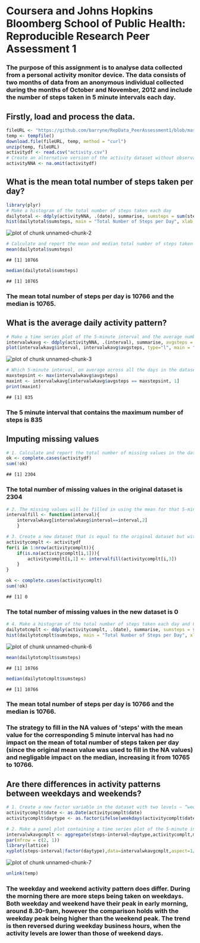 Coursera and Johns Hopkins Bloomberg School of Public Health:
Reproducible Research
Peer Assessment 1
========================================================

### The purpose of this assignment is to analyse data collected from a personal activity monitor device. The data consists of two months of data from an anonymous individual collected during the months of October and November, 2012 and include the number of steps taken in 5 minute intervals each day.

## Firstly, load and process the data.


```r
fileURL <- "https://github.com/barryne/RepData_PeerAssessment1/blob/master/activity.zip?raw=true"
temp <- tempfile()
download.file(fileURL, temp, method = "curl")
unzip(temp, fileURL)
activitydf <- read.csv("activity.csv")
# Create an alternative version of the activity dataset without observations that include missing values
activityNNA <- na.omit(activitydf)
```

## What is the mean total number of steps taken per day?

```r
library(plyr)
# Make a histogram of the total number of steps taken each day
dailytotal <- ddply(activityNNA, .(date), summarise, sumsteps = sum(steps))
hist(dailytotal$sumsteps, main = "Total Number of Steps per Day", xlab = "steps per day")
```

![plot of chunk unnamed-chunk-2](figure/unnamed-chunk-2.png) 

```r
# Calculate and report the mean and median total number of steps taken per day
mean(dailytotal$sumsteps)
```

```
## [1] 10766
```

```r
median(dailytotal$sumsteps)
```

```
## [1] 10765
```
### The mean total number of steps per day is 10766 and the median is 10765. 

## What is the average daily activity pattern?


```r
# Make a time series plot of the 5-minute interval and the average number of steps taken, averaged across all days
intervalwkavg <- ddply(activityNNA, .(interval), summarise, avgsteps = mean(steps))
plot(intervalwkavg$interval, intervalwkavg$avgsteps, type="l", main = "Average number of steps taken by interval", xlab="5-minute interval", ylab="average steps")
```

![plot of chunk unnamed-chunk-3](figure/unnamed-chunk-3.png) 

```r
# Which 5-minute interval, on average across all the days in the dataset, contains the maximum number of steps?
maxstepsint <- max(intervalwkavg$avgsteps)
maxint <- intervalwkavg[intervalwkavg$avgsteps == maxstepsint, 1]
print(maxint)
```

```
## [1] 835
```

### The 5 minute interval that contains the maximum number of steps is 835


## Imputing missing values


```r
# 1. Calculate and report the total number of missing values in the dataset (i.e. the total number of rows with NAs)
ok <- complete.cases(activitydf)
sum(!ok)
```

```
## [1] 2304
```
### The total number of missing values in the original dataset is 2304


```r
# 2. The missing values will be filled in using the mean for that 5-minute interval
intervalfill <- function(interval){
    intervalwkavg[intervalwkavg$interval==interval,2]
    }

# 3. Create a new dataset that is equal to the original dataset but with the missing data filled in.
activitycomplt <- activitydf
for(i in 1:nrow(activitycomplt)){
    if(is.na(activitycomplt[i,1])){
        activitycomplt[i,1] <- intervalfill(activitycomplt[i,3])
    }
} 

ok <- complete.cases(activitycomplt)
sum(!ok)
```

```
## [1] 0
```
### The total number of missing values in the new dataset is 0


```r
# 4. Make a histogram of the total number of steps taken each day and Calculate and report the mean and median total number of steps taken per day. 
dailytotcmplt <- ddply(activitycomplt, .(date), summarise, sumsteps = sum(steps))
hist(dailytotcmplt$sumsteps, main = "Total Number of Steps per Day", xlab = "steps per day")
```

![plot of chunk unnamed-chunk-6](figure/unnamed-chunk-6.png) 

```r
mean(dailytotcmplt$sumsteps)
```

```
## [1] 10766
```

```r
median(dailytotcmplt$sumsteps)
```

```
## [1] 10766
```
### The mean total number of steps per day is 10766 and the median is 10766. 
### The strategy to fill in the NA values of 'steps' with the mean value for the corresponding 5 minute interval has had no impact on the mean of total number of steps taken per day (since the original mean value was used to fill in the NA values) and negligable impact on the median, increasing it from 10765 to 10766. 


## Are there differences in activity patterns between weekdays and weekends?


```r
# 1. Create a new factor variable in the dataset with two levels – “weekday” and “weekend” 
activitycomplt$date <- as.Date(activitycomplt$date)
activitycomplt$daytype <- as.factor(ifelse(weekdays(activitycomplt$date)%in% c("Saturday", "Sunday"), "Weekend", "Weekday"))

# 2. Make a panel plot containing a time series plot of the 5-minute interval and the average number of steps taken, averaged across all weekday days or weekend days. 
intervalwkavgcmplt <- aggregate(steps~interval+daytype,activitycomplt,mean)
par(mfrow = c(2, 1))
library(lattice)
xyplot(steps~interval|factor(daytype),data=intervalwkavgcmplt,aspect=1/2,type="l", main = "Average number of steps taken by interval by Weekend or Weekday", xlab="5-minute interval", ylab="average steps")
```

![plot of chunk unnamed-chunk-7](figure/unnamed-chunk-7.png) 

```r
unlink(temp)
```
### The weekday and weekend activity pattern does differ. During the morning there are  more steps being taken on weekdays. Both weekday and weekend have their peak in early morning, around 8.30-9am, however the comparison holds with the weekday peak being higher than the weekend peak. The trend is then reversed during weekday business hours, when the activity levels are lower than those of weekend days.
